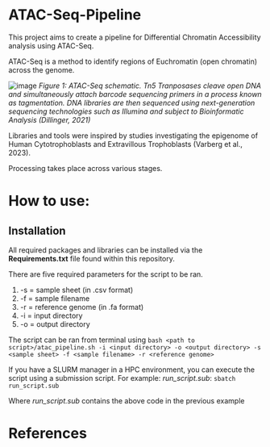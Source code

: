 # ATAC-Seq-Pipeline
This project aims to create a pipeline for Differential Chromatin Accessibility analysis using ATAC-Seq. 

ATAC-Seq is a method to identify regions of Euchromatin (open chromatin) across the genome. 

![image](https://github.com/user-attachments/assets/6b1cd157-c989-42ed-996e-b6d9a320b5a6)
_Figure 1: ATAC-Seq schematic. Tn5 Tranposases cleave open DNA and simultaneously attach barcode sequencing primers in a process known as tagmentation. DNA libraries are then sequenced using next-generation sequencing technologies such as Illumina and subject to Bioinformatic Analysis (Dillinger, 2021)_



Libraries and tools were inspired by studies investigating the epigenome of Human Cytotrophoblasts and Extravillous Trophoblasts (Varberg et al., 2023).

Processing takes place across various stages. 



# How to use: 

## Installation
All required packages and libraries can be installed via the **Requirements.txt** file found within this repository. 



There are five required parameters for the script to be ran. 
1. -s = sample sheet (in .csv format)
2. -f = sample filename
3. -r = reference genome (in .fa format)
4. -i = input directory
5. -o = output directory


The script can be ran from terminal using
``` bash <path to script>/atac_pipeline.sh -i <input directory> -o <output directory> -s <sample sheet> -f <sample filename> -r <reference genome> ``` 

If you have a SLURM manager in a HPC environment, you can execute the script using a submission script. For example: _run_script.sub_:
```sbatch run_script.sub```

Where _run_script.sub_ contains the above code in the previous example
# References


